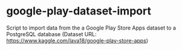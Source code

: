 # google-play-dataset-import
Script to import data from the a Google Play Store Apps dataset to a PostgreSQL database (Dataset URL: https://www.kaggle.com/lava18/google-play-store-apps)
